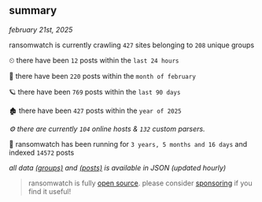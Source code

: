 
## summary
_february 21st, 2025_

ransomwatch is currently crawling `427` sites belonging to `208` unique groups

⏲ there have been `12` posts within the `last 24 hours`

🦈 there have been `220` posts within the `month of february`

🪐 there have been `769` posts within the `last 90 days`

🏚 there have been `427` posts within the `year of 2025`

_⚙️ there are currently `104` online hosts & `132` custom parsers._

🦕 ransomwatch has been running for `3 years, 5 months and 16 days` and indexed `14572` posts

_all data  [(groups)](http://ransomwhat.telemetry.ltd/groups) and [(posts)](http://ransomwhat.telemetry.ltd/posts) is available in JSON (updated hourly)_

> ransomwatch is fully [open source](https://github.com/joshhighet/ransomwatch#ransomwatch--). please consider [sponsoring](https://github.com/sponsors/joshhighet) if you find it useful!
